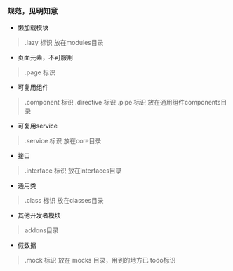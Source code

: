 ### 规范，见明知意

- 懒加载模块
> .lazy 标识
> 放在modules目录

- 页面元素，不可服用
> .page 标识

- 可复用组件
> .component 标识
> .directive 标识
> .pipe 标识
> 放在通用组件components目录

- 可复用service
> .service 标识
> 放在core目录

- 接口
> .interface 标识
> 放在interfaces目录

- 通用类
> .class 标识
> 放在classes目录

- 其他开发者模块
> addons目录

- 假数据
> .mock 标识
> 放在 mocks 目录，用到的地方已 todo标识


